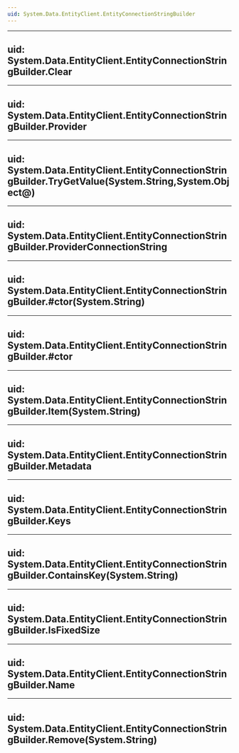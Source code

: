 ```yaml
---
uid: System.Data.EntityClient.EntityConnectionStringBuilder
---
```


---
uid: System.Data.EntityClient.EntityConnectionStringBuilder.Clear
---

---
uid: System.Data.EntityClient.EntityConnectionStringBuilder.Provider
---

---
uid: System.Data.EntityClient.EntityConnectionStringBuilder.TryGetValue(System.String,System.Object@)
---

---
uid: System.Data.EntityClient.EntityConnectionStringBuilder.ProviderConnectionString
---

---
uid: System.Data.EntityClient.EntityConnectionStringBuilder.#ctor(System.String)
---

---
uid: System.Data.EntityClient.EntityConnectionStringBuilder.#ctor
---

---
uid: System.Data.EntityClient.EntityConnectionStringBuilder.Item(System.String)
---

---
uid: System.Data.EntityClient.EntityConnectionStringBuilder.Metadata
---

---
uid: System.Data.EntityClient.EntityConnectionStringBuilder.Keys
---

---
uid: System.Data.EntityClient.EntityConnectionStringBuilder.ContainsKey(System.String)
---

---
uid: System.Data.EntityClient.EntityConnectionStringBuilder.IsFixedSize
---

---
uid: System.Data.EntityClient.EntityConnectionStringBuilder.Name
---

---
uid: System.Data.EntityClient.EntityConnectionStringBuilder.Remove(System.String)
---
